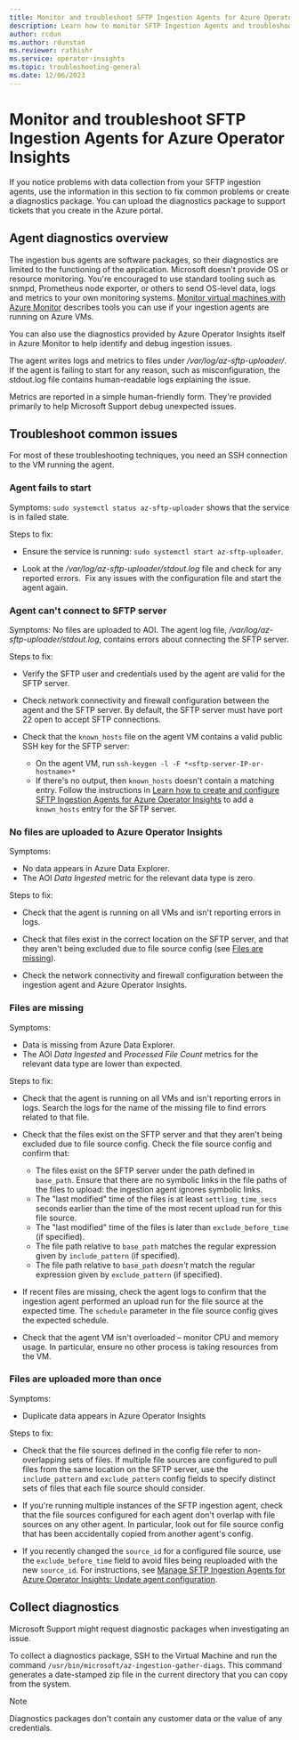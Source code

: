 ```yaml
---
title: Monitor and troubleshoot SFTP Ingestion Agents for Azure Operator Insights
description: Learn how to monitor SFTP Ingestion Agents and troubleshoot common issues 
author: rcdun
ms.author: rdunstan
ms.reviewer: rathishr
ms.service: operator-insights
ms.topic: troubleshooting-general
ms.date: 12/06/2023
---
```


# Monitor and troubleshoot SFTP Ingestion Agents for Azure Operator Insights

If you notice problems with data collection from your SFTP ingestion agents, use the information in this section to fix common problems or create a diagnostics package. You can upload the diagnostics package to support tickets that you create in the Azure portal.

## Agent diagnostics overview

The ingestion bus agents are software packages, so their diagnostics are limited to the functioning of the application.  Microsoft doesn't provide OS or resource monitoring. You're encouraged to use standard tooling such as snmpd, Prometheus node exporter, or others to send OS-level data, logs and metrics to your own monitoring systems. [Monitor virtual machines with Azure Monitor](../azure-monitor/vm/monitor-virtual-machine.md) describes tools you can use if your ingestion agents are running on Azure VMs.

You can also use the diagnostics provided by Azure Operator Insights itself in Azure Monitor to help identify and debug ingestion issues.

The agent writes logs and metrics to files under */var/log/az-sftp-uploader/*.  If the agent is failing to start for any reason, such as misconfiguration, the stdout.log file contains human-readable logs explaining the issue.

Metrics are reported in a simple human-friendly form.  They're provided primarily to help Microsoft Support debug unexpected issues.

## Troubleshoot common issues

For most of these troubleshooting techniques, you need an SSH connection to the VM running the agent.

### Agent fails to start

Symptoms: `sudo systemctl status az-sftp-uploader` shows that the service is in failed state.

Steps to fix:

- Ensure the service is running: `sudo systemctl start az-sftp-uploader`.

- Look at the */var/log/az-sftp-uploader/stdout.log* file and check for any reported errors.  Fix any issues with the configuration file and start the agent again.

### Agent can't connect to SFTP server

Symptoms: No files are uploaded to AOI. The agent log file, */var/log/az-sftp-uploader/stdout.log*, contains errors about connecting the SFTP server.

Steps to fix:

- Verify the SFTP user and credentials used by the agent are valid for the SFTP server.

- Check network connectivity and firewall configuration between the agent and the SFTP server. By default, the SFTP server must have port 22 open to accept SFTP connections.

- Check that the `known_hosts` file on the agent VM contains a valid public SSH key for the SFTP server: 
  - On the agent VM, run `ssh-keygen -l -F *<sftp-server-IP-or-hostname>*` 
  - If there's no output, then `known_hosts` doesn't contain a matching entry. Follow the instructions in [Learn how to create and configure SFTP Ingestion Agents for Azure Operator Insights](how-to-install-sftp-agent.md) to add a `known_hosts` entry for the SFTP server.


### No files are uploaded to Azure Operator Insights

Symptoms: 
- No data appears in Azure Data Explorer.
- The AOI *Data Ingested* metric for the relevant data type is zero. 

Steps to fix:

- Check that the agent is running on all VMs and isn't reporting errors in logs.

- Check that files exist in the correct location on the SFTP server, and that they aren't being excluded due to file source config (see [Files are missing](#files-are-missing)).

- Check the network connectivity and firewall configuration between the ingestion agent and Azure Operator Insights.


### Files are missing

Symptoms:
- Data is missing from Azure Data Explorer.
- The AOI *Data Ingested* and *Processed File Count* metrics for the relevant data type are lower than expected. 

Steps to fix:

- Check that the agent is running on all VMs and isn't reporting errors in logs. Search the logs for the name of the missing file to find errors related to that file.

- Check that the files exist on the SFTP server and that they aren't being excluded due to file source config. Check the file source config and confirm that:
  - The files exist on the SFTP server under the path defined in `base_path`. Ensure that there are no symbolic links in the file paths of the files to upload: the ingestion agent ignores symbolic links.
  - The "last modified" time of the files is at least `settling_time_secs` seconds earlier than the time of the most recent upload run for this file source.
  - The "last modified" time of the files is later than `exclude_before_time` (if specified).
  - The file path relative to `base_path` matches the regular expression given by `include_pattern` (if specified).
  - The file path relative to `base_path` *doesn't* match the regular expression given by `exclude_pattern` (if specified).

- If recent files are missing, check the agent logs to confirm that the ingestion agent performed an upload run for the file source at the expected time. The `schedule` parameter in the file source config gives the expected schedule. 

- Check that the agent VM isn't overloaded – monitor CPU and memory usage. In particular, ensure no other process is taking resources from the VM.

### Files are uploaded more than once

Symptoms:
- Duplicate data appears in Azure Operator Insights

Steps to fix:

- Check that the file sources defined in the config file refer to non-overlapping sets of files. If multiple file sources are configured to pull files from the same location on the SFTP server, use the `include_pattern` and `exclude_pattern` config fields to specify distinct sets of files that each file source should consider.

- If you're running multiple instances of the SFTP ingestion agent, check that the file sources configured for each agent don't overlap with file sources on any other agent. In particular, look out for file source config that has been accidentally copied from another agent's config.

- If you recently changed the `source_id` for a configured file source, use the `exclude_before_time` field to avoid files being reuploaded with the new `source_id`. For instructions, see [Manage SFTP Ingestion Agents for Azure Operator Insights: Update agent configuration](how-to-manage-sftp-agent.md#update-agent-configuration).

## Collect diagnostics

Microsoft Support might request diagnostic packages when investigating an issue.

To collect a diagnostics package, SSH to the Virtual Machine and run the command `/usr/bin/microsoft/az-ingestion-gather-diags`.  This command generates a date-stamped zip file in the current directory that you can copy from the system.

> [!NOTE]
> Diagnostics packages don't contain any customer data or the value of any credentials.